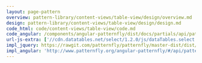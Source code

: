 ```yaml
---
layout: page-pattern
overview: pattern-library/content-views/table-view/design/overview.md
design: pattern-library/content-views/table-view/design/design.md
code_html: code/content-views/table-view/code.md
code_angular: /components/angular-patternfly/dist/docs/partials/api/patternfly.table.component.pfTableView - Basic.html',
url-js-extra: ['//cdn.datatables.net/select/1.2.0/js/dataTables.select.min.js', 'components/patternfly/dist/js/patternfly.dataTables.pfEmpty.min.js', 'components/patternfly/dist/js/patternfly.dataTables.pfFilter.min.js', 'components/patternfly/dist/js/patternfly.dataTables.pfPagination.min.js', 'components/patternfly/dist/js/patternfly.dataTables.pfResize.min.js', 'components/patternfly/dist/js/patternfly.dataTables.pfSelect.min.js']
impl_jquery: https://rawgit.com/patternfly/patternfly/master-dist/dist/tests/table-view.html
impl_angular: 'http://www.patternfly.org/angular-patternfly/#/api/patternfly.table.component:pfTableView - Basic'
---
```

